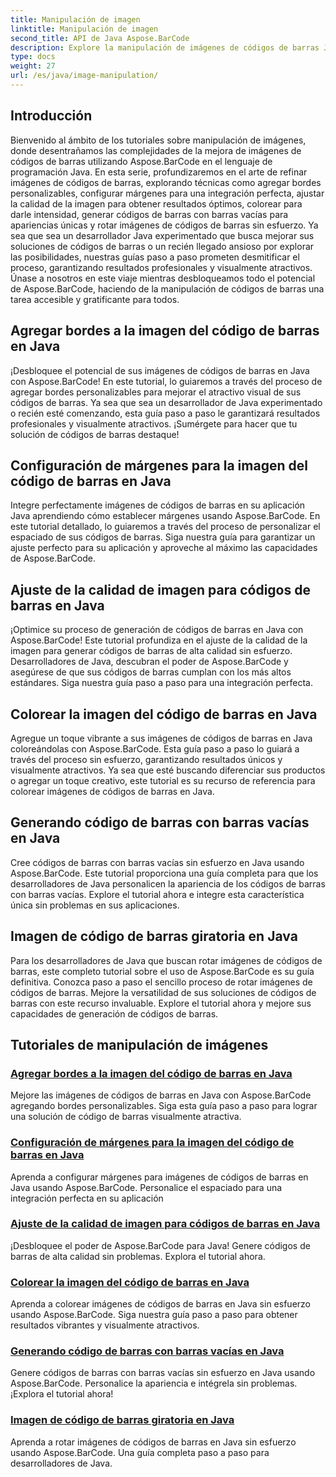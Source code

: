 ```yaml
---
title: Manipulación de imagen
linktitle: Manipulación de imagen
second_title: API de Java Aspose.BarCode
description: Explore la manipulación de imágenes de códigos de barras Java con los tutoriales de Aspose.BarCode. Mejore, personalice y cree códigos de barras visualmente atractivos sin esfuerzo.
type: docs
weight: 27
url: /es/java/image-manipulation/
---
```

## Introducción
Bienvenido al ámbito de los tutoriales sobre manipulación de imágenes, donde desentrañamos las complejidades de la mejora de imágenes de códigos de barras utilizando Aspose.BarCode en el lenguaje de programación Java. En esta serie, profundizaremos en el arte de refinar imágenes de códigos de barras, explorando técnicas como agregar bordes personalizables, configurar márgenes para una integración perfecta, ajustar la calidad de la imagen para obtener resultados óptimos, colorear para darle intensidad, generar códigos de barras con barras vacías para apariencias únicas y rotar imágenes de códigos de barras sin esfuerzo. Ya sea que sea un desarrollador Java experimentado que busca mejorar sus soluciones de códigos de barras o un recién llegado ansioso por explorar las posibilidades, nuestras guías paso a paso prometen desmitificar el proceso, garantizando resultados profesionales y visualmente atractivos. Únase a nosotros en este viaje mientras desbloqueamos todo el potencial de Aspose.BarCode, haciendo de la manipulación de códigos de barras una tarea accesible y gratificante para todos.


## Agregar bordes a la imagen del código de barras en Java

¡Desbloquee el potencial de sus imágenes de códigos de barras en Java con Aspose.BarCode! En este tutorial, lo guiaremos a través del proceso de agregar bordes personalizables para mejorar el atractivo visual de sus códigos de barras. Ya sea que sea un desarrollador de Java experimentado o recién esté comenzando, esta guía paso a paso le garantizará resultados profesionales y visualmente atractivos. ¡Sumérgete para hacer que tu solución de códigos de barras destaque!

## Configuración de márgenes para la imagen del código de barras en Java

Integre perfectamente imágenes de códigos de barras en su aplicación Java aprendiendo cómo establecer márgenes usando Aspose.BarCode. En este tutorial detallado, lo guiaremos a través del proceso de personalizar el espaciado de sus códigos de barras. Siga nuestra guía para garantizar un ajuste perfecto para su aplicación y aproveche al máximo las capacidades de Aspose.BarCode.

## Ajuste de la calidad de imagen para códigos de barras en Java

¡Optimice su proceso de generación de códigos de barras en Java con Aspose.BarCode! Este tutorial profundiza en el ajuste de la calidad de la imagen para generar códigos de barras de alta calidad sin esfuerzo. Desarrolladores de Java, descubran el poder de Aspose.BarCode y asegúrese de que sus códigos de barras cumplan con los más altos estándares. Siga nuestra guía paso a paso para una integración perfecta.

## Colorear la imagen del código de barras en Java

Agregue un toque vibrante a sus imágenes de códigos de barras en Java coloreándolas con Aspose.BarCode. Esta guía paso a paso lo guiará a través del proceso sin esfuerzo, garantizando resultados únicos y visualmente atractivos. Ya sea que esté buscando diferenciar sus productos o agregar un toque creativo, este tutorial es su recurso de referencia para colorear imágenes de códigos de barras en Java.

## Generando código de barras con barras vacías en Java

Cree códigos de barras con barras vacías sin esfuerzo en Java usando Aspose.BarCode. Este tutorial proporciona una guía completa para que los desarrolladores de Java personalicen la apariencia de los códigos de barras con barras vacías. Explore el tutorial ahora e integre esta característica única sin problemas en sus aplicaciones.

## Imagen de código de barras giratoria en Java

Para los desarrolladores de Java que buscan rotar imágenes de códigos de barras, este completo tutorial sobre el uso de Aspose.BarCode es su guía definitiva. Conozca paso a paso el sencillo proceso de rotar imágenes de códigos de barras. Mejore la versatilidad de sus soluciones de códigos de barras con este recurso invaluable. Explore el tutorial ahora y mejore sus capacidades de generación de códigos de barras.
## Tutoriales de manipulación de imágenes
### [Agregar bordes a la imagen del código de barras en Java](./adding-borders-barcode-image/)
Mejore las imágenes de códigos de barras en Java con Aspose.BarCode agregando bordes personalizables. Siga esta guía paso a paso para lograr una solución de código de barras visualmente atractiva.
### [Configuración de márgenes para la imagen del código de barras en Java](./setting-margins-barcode-image/)
Aprenda a configurar márgenes para imágenes de códigos de barras en Java usando Aspose.BarCode. Personalice el espaciado para una integración perfecta en su aplicación
### [Ajuste de la calidad de imagen para códigos de barras en Java](./adjusting-image-quality-barcode/)
¡Desbloquee el poder de Aspose.BarCode para Java! Genere códigos de barras de alta calidad sin problemas. Explora el tutorial ahora.
### [Colorear la imagen del código de barras en Java](./colorizing-barcode-image/)
Aprenda a colorear imágenes de códigos de barras en Java sin esfuerzo usando Aspose.BarCode. Siga nuestra guía paso a paso para obtener resultados vibrantes y visualmente atractivos.
### [Generando código de barras con barras vacías en Java](./generating-barcode-empty-bars/)
Genere códigos de barras con barras vacías sin esfuerzo en Java usando Aspose.BarCode. Personalice la apariencia e intégrela sin problemas. ¡Explora el tutorial ahora!
### [Imagen de código de barras giratoria en Java](./rotating-barcode-image/)
Aprenda a rotar imágenes de códigos de barras en Java sin esfuerzo usando Aspose.BarCode. Una guía completa paso a paso para desarrolladores de Java.